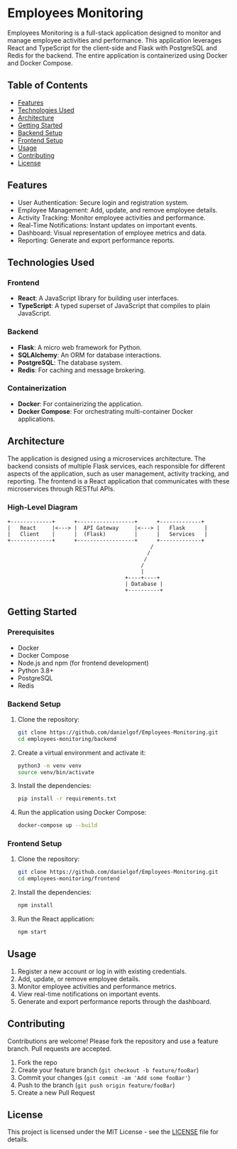 # Employees Monitoring

Employees Monitoring is a full-stack application designed to monitor and manage employee activities and performance. This application leverages React and TypeScript for the client-side and Flask with PostgreSQL and Redis for the backend. The entire application is containerized using Docker and Docker Compose.

## Table of Contents

- [Features](#features)
- [Technologies Used](#technologies-used)
- [Architecture](#architecture)
- [Getting Started](#getting-started)
- [Backend Setup](#backend-setup)
- [Frontend Setup](#frontend-setup)
- [Usage](#usage)
- [Contributing](#contributing)
- [License](#license)

## Features

- User Authentication: Secure login and registration system.
- Employee Management: Add, update, and remove employee details.
- Activity Tracking: Monitor employee activities and performance.
- Real-Time Notifications: Instant updates on important events.
- Dashboard: Visual representation of employee metrics and data.
- Reporting: Generate and export performance reports.

## Technologies Used

### Frontend

- **React**: A JavaScript library for building user interfaces.
- **TypeScript**: A typed superset of JavaScript that compiles to plain JavaScript.

### Backend

- **Flask**: A micro web framework for Python.
- **SQLAlchemy**: An ORM for database interactions.
- **PostgreSQL**: The database system.
- **Redis**: For caching and message brokering.

### Containerization

- **Docker**: For containerizing the application.
- **Docker Compose**: For orchestrating multi-container Docker applications.

## Architecture

The application is designed using a microservices architecture. The backend consists of multiple Flask services, each responsible for different aspects of the application, such as user management, activity tracking, and reporting. The frontend is a React application that communicates with these microservices through RESTful APIs.

### High-Level Diagram

```
+-------------+      +------------------+      +-------------+
|   React     |<---> |  API Gateway     |<---> |   Flask      |
|   Client    |      |  (Flask)         |      |   Services   |
+-------------+      +------------------+      +-------------+
                                             /          
                                            /           
                                           /           
                                          /
                                          |
                                     +----+----+
                                     | Database |
                                     +----------+
```

## Getting Started

### Prerequisites

- Docker
- Docker Compose
- Node.js and npm (for frontend development)
- Python 3.8+
- PostgreSQL
- Redis

### Backend Setup

1. Clone the repository:

    ```bash
    git clone https://github.com/danielgof/Employees-Monitoring.git
    cd employees-monitoring/backend
    ```

2. Create a virtual environment and activate it:

    ```bash
    python3 -m venv venv
    source venv/bin/activate
    ```

3. Install the dependencies:

    ```bash
    pip install -r requirements.txt
    ```

4. Run the application using Docker Compose:

    ```bash
    docker-compose up --build
    ```

### Frontend Setup

1. Clone the repository:

    ```bash
    git clone https://github.com/danielgof/Employees-Monitoring.git
    cd employees-monitoring/frontend
    ```

2. Install the dependencies:

    ```bash
    npm install
    ```

3. Run the React application:

    ```bash
    npm start
    ```

## Usage

1. Register a new account or log in with existing credentials.
2. Add, update, or remove employee details.
3. Monitor employee activities and performance metrics.
4. View real-time notifications on important events.
5. Generate and export performance reports through the dashboard.

## Contributing

Contributions are welcome! Please fork the repository and use a feature branch. Pull requests are accepted.

1. Fork the repo
2. Create your feature branch (`git checkout -b feature/fooBar`)
3. Commit your changes (`git commit -am 'Add some fooBar'`)
4. Push to the branch (`git push origin feature/fooBar`)
5. Create a new Pull Request

## License

This project is licensed under the MIT License - see the [LICENSE](LICENSE) file for details.

